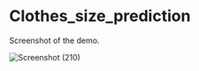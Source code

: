 # Clothes_size_prediction

Screenshot of the demo.

![Screenshot (210)](https://user-images.githubusercontent.com/44546284/127368002-d4948bc6-6b91-41d0-9e0f-cf2399768222.png)
